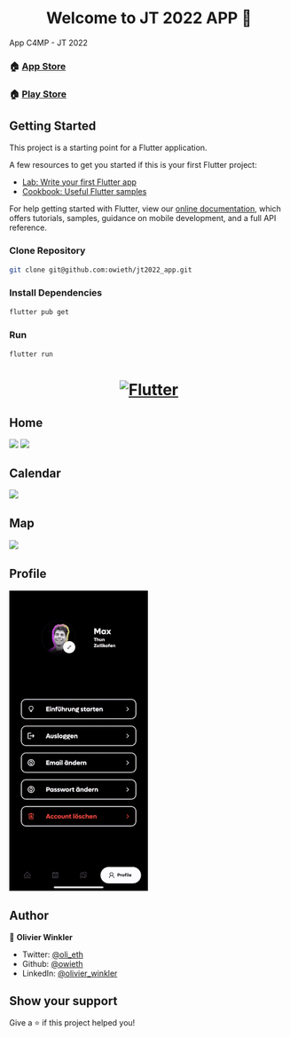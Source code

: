<h1 align="center">Welcome to JT 2022 APP 👋</h1>

App C4MP - JT 2022

### 🏠 [App Store](https://apps.apple.com/ch/app/jt-2022/id1622081927)

### 🏠 [Play Store](https://play.google.com/store/apps/details?id=ch.jugendtag22.app)

## Getting Started

This project is a starting point for a Flutter application.

A few resources to get you started if this is your first Flutter project:

- [Lab: Write your first Flutter app](https://flutter.dev/docs/get-started/codelab)
- [Cookbook: Useful Flutter samples](https://flutter.dev/docs/cookbook)

For help getting started with Flutter, view our
[online documentation](https://flutter.dev/docs), which offers tutorials,
samples, guidance on mobile development, and a full API reference.

### Clone Repository

```sh
git clone git@github.com:owieth/jt2022_app.git
```

### Install Dependencies

```sh
flutter pub get
```

### Run 

```sh
flutter run
```

<a href="https://flutter.dev/">
  <h1 align="center">
    <picture>
      <source media="(prefers-color-scheme: dark)" srcset="https://storage.googleapis.com/cms-storage-bucket/6e19fee6b47b36ca613f.png">
      <img alt="Flutter" src="https://storage.googleapis.com/cms-storage-bucket/c823e53b3a1a7b0d36a9.png">
    </picture>
  </h1>
</a>

## Home
<img src="https://github.com/owieth/jt2022_app/blob/master/demo/onboard1.gif" width="250"/>

<img src="https://github.com/owieth/jt2022_app/blob/master/demo/onboard2.gif" width="250">

## Calendar
<img src="https://github.com/owieth/jt2022_app/blob/master/demo/onboard3.gif" width="250">

## Map
<img src="https://github.com/owieth/jt2022_app/blob/master/demo/onboard4.gif" width="250">

## Profile
<img src="https://github.com/owieth/jt2022_app/blob/master/demo/onboard5.gif" width="250">



## Author

👤 **Olivier Winkler**

* Twitter: [@oli\_eth](https://twitter.com/oli\_eth)
* Github: [@owieth](https://github.com/owieth)
* LinkedIn: [@olivier\_winkler](https://www.linkedin.com/in/olivier-winkler/)

## Show your support

Give a ⭐️ if this project helped you!